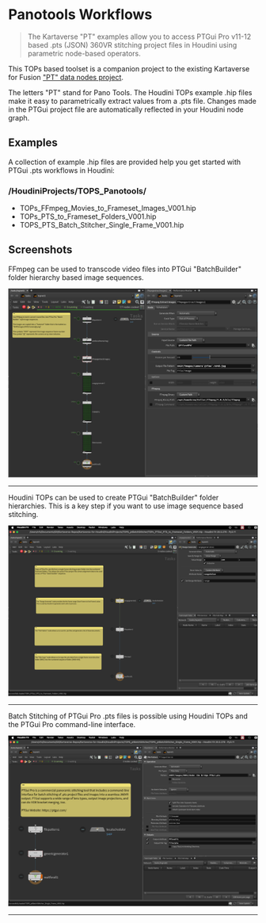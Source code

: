 # Panotools Workflows

> The Kartaverse "PT" examples allow you to access PTGui Pro v11-12 based .pts (JSON) 360VR stitching project files in Houdini using parametric node-based operators.

This TOPs based toolset is a companion project to the existing Kartaverse for Fusion ["PT" data nodes project](https://kartaverse.github.io/PT-Data-Nodes-Docs/).

The letters "PT" stand for Pano Tools. The Houdini TOPs example .hip files make it easy to parametrically extract values from a .pts file. Changes made in the PTGui project file are automatically reflected in your Houdini node graph.

## Examples

A collection of example .hip files are provided help you get started with PTGui .pts workflows in Houdini:

### /HoudiniProjects/TOPS_Panotools/
- TOPs_FFmpeg_Movies_to_Frameset_Images_V001.hip
- TOPs_PTS_to_Frameset_Folders_V001.hip
- TOPS_PTS_Batch_Stitcher_Single_Frame_V001.hip

## Screenshots

FFmpeg can be used to transcode video files into PTGui "BatchBuilder" folder hierarchy based image sequences.

![PTS to Folders](Images/panotools-movies-to-frameset-images.png)

* * *

Houdini TOPs can be used to create PTGui "BatchBuilder" folder hierarchies. This is a key step if you want to use image sequence based stitching.

![PTS to Folders](Images/panotools-batch-builder-folders.png)

* * *

Batch Stitching of PTGui Pro .pts files is possible using Houdini TOPs and the PTGui Pro command-line interface.

![Batch Stitch](Images/panotools-batch-stitch.png)

* * *